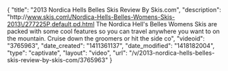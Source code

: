 {
    "title": "2013 Nordica Hells Belles Skis Review By Skis.com",
    "description": "http:\/\/www.skis.com\/Nordica-Hells-Belles-Womens-Skis-2013\/277225P,default,pd.html  The Nordica Hell's Belles Womens Skis are packed with some cool features so you can travel anywhere you want to on the mountain. Cruise down the groomers or hit the side co",
    "videoid": "3765963",
    "date_created": "1411361137",
    "date_modified": "1418182004",
    "type": "captivate",
    "layout": "video",
    "url": "\/v\/2013-nordica-hells-belles-skis-review-by-skis-com\/3765963"
}